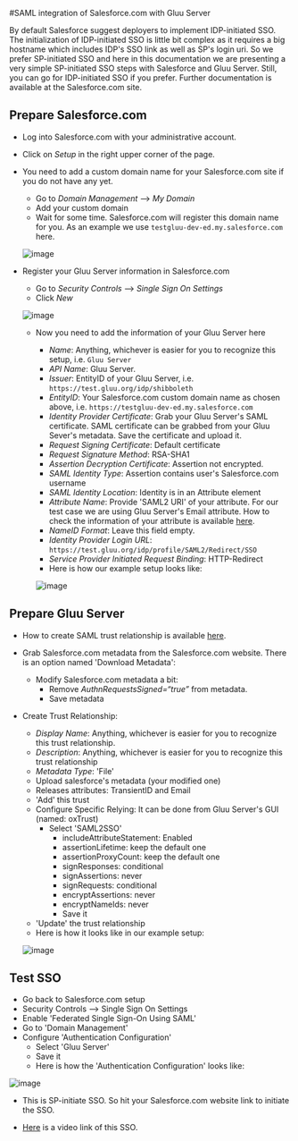 #SAML integration of Salesforce.com with Gluu Server

By default Salesforce suggest deployers to implement IDP-initiated SSO.
The initialization of IDP-initiated SSO is little bit complex as it
requires a big hostname which includes IDP's SSO link as well as SP's
login uri. So we prefer SP-initiated SSO and here in this documentation
we are presenting a very simple SP-initiated SSO steps with Salesforce
and Gluu Server. Still, you can go for IDP-initiated SSO if you prefer.
Further documentation is available at the Salesforce.com site.

## Prepare Salesforce.com

* Log into Salesforce.com with your administrative account.
* Click on _Setup_ in the right upper corner of the page.
* You need to add a custom domain name for your Salesforce.com site if
  you do not have any yet.
  * Go to _Domain Management_ –> _My Domain_
  * Add your custom domain
  * Wait for some time. Salesforce.com will register this domain name
  for you. As an example we use `testgluu-dev-ed.my.salesforce.com` here.

  ![image](../img/salesforce/My_Domain.png)

* Register your Gluu Server information in Salesforce.com
   * Go to _Security Controls_ –> _Single Sign On Settings_
   * Click _New_

  ![image](../img/salesforce/SSO_Settings.png)

   * Now you need to add the information of your Gluu Server here
     * _Name_: Anything, whichever is easier for you to recognize this
       setup, i.e. `Gluu Server`
     * _API Name_: Gluu Server.
     * _Issuer_: EntityID of your Gluu Server, i.e. `https://test.gluu.org/idp/shibboleth`
     * _EntityID_: Your Salesforce.com custom domain name as chosen
       above, i.e. `https://testgluu-dev-ed.my.salesforce.com`
     * _Identity Provider Certificate_: Grab your Gluu Server's SAML
       certificate. SAML certificate can be grabbed from your Gluu Sever's
       metadata. Save the certificate and upload it.
     * _Request Signing Certificate_: Default certificate
     * _Request Signature Method_: RSA-SHA1
     * _Assertion Decryption Certificate_: Assertion not encrypted.
     * _SAML Identity Type_: Assertion contains user's Salesforce.com username
     * _SAML Identity Location_: Identity is in an Attribute element
     * _Attribute Name_: Provide 'SAML2 URI' of your attribute. For our test case we are using Gluu Server's Email attribute. How to check the information of your attribute is available [here](http://www.gluu.org/docs/admin-guide/configuration/#attributes).
     * _NameID Format_: Leave this field empty.
     * _Identity Provider Login URL_: `https://test.gluu.org/idp/profile/SAML2/Redirect/SSO`
     * _Service Provider Initiated Request Binding_: HTTP-Redirect
     * Here is how our example setup looks like:

     ![image](../img/salesforce/Final_setup.png)

## Prepare Gluu Server

* How to create SAML trust relationship is available [here](../integrate/outbound-saml.md). 
* Grab Salesforce.com metadata from the Salesforce.com website. There is
  an option named 'Download Metadata':
  * Modify Salesforce.com metadata a bit:
    * Remove _AuthnRequestsSigned=“true”_ from metadata.
    * Save metadata
* Create Trust Relationship:
  * _Display Name_: Anything, whichever is easier for you to recognize this trust relationship.
  * _Description_: Anything, whichever is easier for you to recognize this trust relationship
  * _Metadata Type_: 'File'
  * Upload salesforce's metadata (your modified one)
  * Releases attributes: TransientID and Email
  * 'Add' this trust
  * Configure Specific Relying: It can be done from Gluu Server's GUI (named: oxTrust)
    * Select 'SAML2SSO'
        * includeAttributeStatement: Enabled
        * assertionLifetime: keep the default one
        * assertionProxyCount: keep the default one
        * signResponses: conditional
        * signAssertions: never
        * signRequests: conditional
        * encryptAssertions: never
        * encryptNameIds: never
        * Save it
  * 'Update' the trust relationship
  * Here is how it looks like in our example setup:

  ![image](../img/salesforce/example-setup.png)

## Test SSO

* Go back to Salesforce.com setup
* Security Controls –> Single Sign On Settings
* Enable 'Federated Single Sign-On Using SAML'
* Go to 'Domain Management'
* Configure 'Authentication Configuration'
  * Select 'Gluu Server'
  * Save it
  * Here is how the 'Authentication Configuration' looks like:

![image](../img/salesforce/Authentication_Configuration.png)

* This is SP-initiate SSO. So hit your Salesforce.com website link to
initiate the SSO.

* [Here](https://www.youtube.com/watch?v=VehuRJr647E&feature=youtu.be)
is a video link of this SSO.





